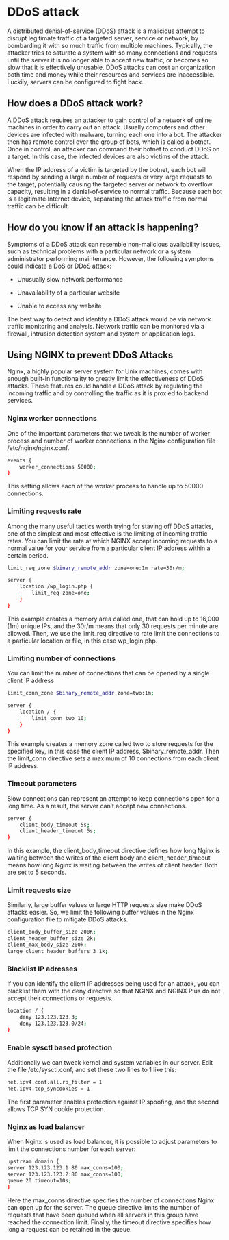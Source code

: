 # DDoS attack

A distributed denial-of-service (DDoS) attack is a malicious attempt to disrupt legitimate traffic of a targeted server, service or network, by bombarding it with so much traffic from multiple machines.  Typically, the attacker tries to saturate a system with so many connections and requests until the server it is no longer able to accept new traffic, or becomes so slow that it is effectively unusable. DDoS attacks can cost an organization both time and money while their resources and services are inaccessible. Luckily, servers can be configured to fight back.

## How does a DDoS attack work?
A DDoS attack requires an attacker to gain control of a network of online machines in order to carry out an attack. Usually computers and other devices are infected with malware, turning each one into a bot. The attacker then has remote control over the group of bots, which is called a botnet. Once in control, an attacker can command their botnet to conduct DDoS on a target. In this case, the infected devices are also victims of the attack.

When the IP address of a victim is targeted by the botnet, each bot will respond by sending a large number of requests or very large requests to the target, potentially causing the targeted server or network to overflow capacity, resulting in a denial-of-service to normal traffic. Because each bot is a legitimate Internet device, separating the attack traffic from normal traffic can be difficult.

## How do you know if an attack is happening?

Symptoms of a DDoS attack can resemble non-malicious availability issues, such as technical problems with a particular network or a system administrator performing maintenance. However, the following symptoms could indicate a DoS or DDoS attack:

- Unusually slow network performance

- Unavailability of a particular website

- Unable to access any website

The best way to detect and identify a DDoS attack would be via network traffic monitoring and analysis. Network traffic can be monitored via a firewall, intrusion detection system and system or application logs.

## Using NGINX to prevent DDoS Attacks
Nginx, a highly popular server system for Unix machines, comes with enough built-in functionality to greatly limit the effectiveness of DDoS attacks. These features could handle a DDoS attack by regulating the incoming traffic and by controlling the traffic as it is proxied to backend services.

### Nginx worker connections

One of the important parameters that we tweak is the number of worker process and number of worker connections in the Nginx configuration file /etc/nginx/nginx.conf.

```bash
events {
    worker_connections 50000;
}
```

This setting allows each of the worker process to handle up to 50000 connections.

### Limiting requests rate
Among the many useful tactics worth trying for staving off DDoS attacks, one of the simplest and most effective is the limiting of incoming traffic rates. You can limit the rate at which NGINX accept incoming requests to a normal value for your service from a particular client IP address within a certain period.

```bash
limit_req_zone $binary_remote_addr zone=one:1m rate=30r/m;

server {
    location /wp_login.php {
        limit_req zone=one;
    }
}
```

This example creates a memory area called one, that can hold up to 16,000 (1m) unique IPs, and the 30r/m means that only 30 requests per minute are allowed. Then, we use the limit_req directive to rate limit the connections to a particular location or file, in this case wp_login.php.

### Limiting number of connections

You can limit the number of connections that can be opened by a single client IP address

```bash
limit_conn_zone $binary_remote_addr zone=two:1m;

server {
    location / {
        limit_conn two 10;
    }
}
```

This example creates a memory zone called two to store requests for the specified key, in this case the client IP address, $binary_remote_addr. Then the limit_conn directive sets a maximum of 10 connections from each client IP address.

### Timeout parameters

Slow connections can represent an attempt to keep connections open for a long time. As a result, the server can’t accept new connections.

```bash
server {
    client_body_timeout 5s;
    client_header_timeout 5s;
}
```

In this example, the client_body_timeout directive defines how long Nginx is waiting between the writes of the client body and  client_header_timeout means how long Nginx is waiting between the writes of client header. Both are set to 5 seconds.

### Limit requests size
Similarly, large buffer values or large HTTP requests size make DDoS attacks easier. So, we limit the following buffer values in the Nginx configuration file to mitigate DDoS attacks.

```bash
client_body_buffer_size 200K;
client_header_buffer_size 2k;
client_max_body_size 200k;
large_client_header_buffers 3 1k;
```

### Blacklist IP adresses

If you can identify the client IP addresses being used for an attack, you can blacklist them with the deny directive so that NGINX and NGINX Plus do not accept their connections or requests.

```bash
location / {
    deny 123.123.123.3;
    deny 123.123.123.0/24;
}
```

### Enable sysctl based protection
Additionally we can tweak kernel and system variables in our server. Edit the file /etc/sysctl.conf, and set these two lines to 1 like this:

```bash
net.ipv4.conf.all.rp_filter = 1
net.ipv4.tcp_syncookies = 1
```

The first parameter enables protection against IP spoofing, and the second allows TCP SYN cookie protection.

### Nginx as load balancer

When Nginx is used as load balancer, it is possible to adjust parameters to limit the connections number for each server:

```bash
upstream domain {
server 123.123.123.1:80 max_conns=100;
server 123.123.123.2:80 max_conns=100;
queue 20 timeout=10s;
}
```

Here the max_conns directive specifies the number of connections Nginx can open up for the server. The queue directive limits the number of requests that have been queued when all servers in this group have reached the connection limit. Finally, the timeout directive specifies how long a request can be retained in the queue.